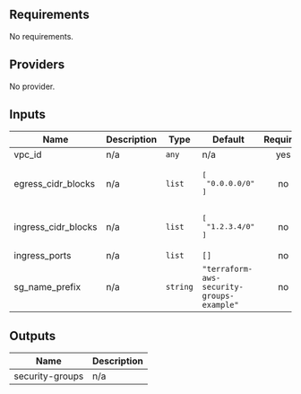 <!-- BEGINNING OF PRE-COMMIT-TERRAFORM DOCS HOOK -->
## Requirements

No requirements.

## Providers

No provider.

## Inputs

| Name | Description | Type | Default | Required |
|------|-------------|------|---------|:--------:|
| vpc\_id | n/a | `any` | n/a | yes |
| egress\_cidr\_blocks | n/a | `list` | <pre>[<br>  "0.0.0.0/0"<br>]</pre> | no |
| ingress\_cidr\_blocks | n/a | `list` | <pre>[<br>  "1.2.3.4/0"<br>]</pre> | no |
| ingress\_ports | n/a | `list` | `[]` | no |
| sg\_name\_prefix | n/a | `string` | `"terraform-aws-security-groups-example"` | no |

## Outputs

| Name | Description |
|------|-------------|
| security-groups | n/a |

<!-- END OF PRE-COMMIT-TERRAFORM DOCS HOOK -->
